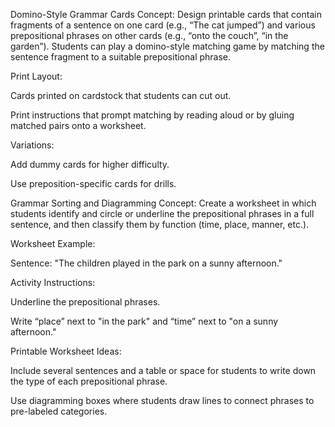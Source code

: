 Domino-Style Grammar Cards
Concept:
Design printable cards that contain fragments of a sentence on one card (e.g., “The cat jumped”) and various prepositional phrases on other cards (e.g., “onto the couch”, “in the garden”). Students can play a domino-style matching game by matching the sentence fragment to a suitable prepositional phrase.

Print Layout:

Cards printed on cardstock that students can cut out.

Print instructions that prompt matching by reading aloud or by gluing matched pairs onto a worksheet.

Variations:

Add dummy cards for higher difficulty.

Use preposition-specific cards for drills.



Grammar Sorting and Diagramming
Concept:
Create a worksheet in which students identify and circle or underline the prepositional phrases in a full sentence, and then classify them by function (time, place, manner, etc.).

Worksheet Example:

Sentence: "The children played in the park on a sunny afternoon."

Activity Instructions:

Underline the prepositional phrases.

Write “place” next to "in the park" and “time” next to "on a sunny afternoon."

Printable Worksheet Ideas:

Include several sentences and a table or space for students to write down the type of each prepositional phrase.

Use diagramming boxes where students draw lines to connect phrases to pre-labeled categories.


